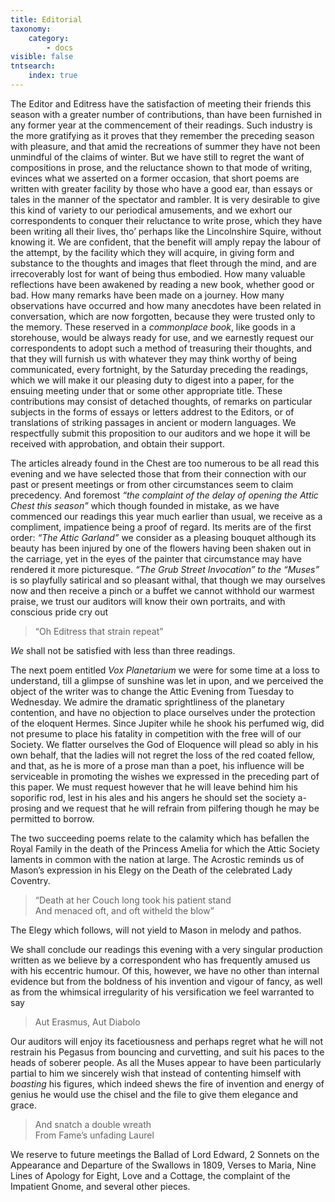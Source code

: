 ```yaml
---
title: Editorial
taxonomy:
    category:
        - docs
visible: false
tntsearch:
    index: true
---
```


The Editor and Editress have the satisfaction of meeting their friends this season with a greater number of contributions, than have been furnished in any former year at the commencement of their readings. Such industry is the more gratifying as it proves that they remember the preceding season with pleasure, and that amid the recreations of summer they have not been unmindful of the claims of winter. But we have still to regret the want of compositions in prose, and the reluctance shown to that mode of writing, evinces what we asserted on a former occasion, that short poems are written with greater facility by those who have a good ear, than essays or tales in the manner of the spectator and rambler. It is very desirable to give this kind of variety to our periodical amusements, and we exhort our correspondents to conquer their reluctance to write prose, which they have been writing all their lives, tho’ perhaps like the Lincolnshire Squire, without knowing it. We are confident, that the benefit will amply repay the labour of the attempt, by the facility which they will acquire, in giving form and substance to the thoughts and images that fleet through the mind, and are irrecoverably lost for want of being thus embodied. How many valuable reflections have been awakened by reading a new book, whether good or bad. How many remarks have been made on a journey. How many observations have occurred and how many anecdotes have been related in conversation, which are now forgotten, because they were trusted only to the memory. These reserved in a *commonplace book*, like goods in a storehouse, would be always ready for use, and we earnestly request our correspondents to adopt such a method of treasuring their thoughts, and that they will furnish us with whatever they may think worthy of being communicated, every fortnight, by the Saturday preceding the readings, which we will make it our pleasing duty to digest into a paper, for the ensuing meeting under that or some other appropriate title. These contributions may consist of detached thoughts, of remarks on particular subjects in the forms of essays or letters addrest to the Editors, or of translations of striking passages in ancient or modern languages. We respectfully submit this proposition to our auditors and we hope it will be received with approbation, and obtain their support.

The articles already found in the Chest are too numerous to be all read this evening and we have selected those that from their connection with our past or present meetings or from other circumstances seem to claim precedency. And foremost *“the complaint of the delay of opening the Attic Chest this season”* which though founded in mistake, as we have commenced our readings this year much earlier than usual, we receive as a compliment, impatience being a proof of regard. Its merits are of the first order: *“The Attic Garland”* we consider as a pleasing bouquet although its beauty has been injured by one of the flowers having been shaken out in the carriage, yet in the eyes of the painter that circumstance may have rendered it more picturesque. *“The Grub Street Invocation” to the “Muses”* is so playfully satirical and so pleasant withal, that though we may ourselves now and then receive a pinch or a buffet we cannot withhold our warmest praise, we trust our auditors will know their own portraits, and with conscious pride cry out

>  “Oh Editress that strain repeat”
 
*We* shall not be satisfied with less than three readings.

The next poem entitled *Vox Planetarium* we were for some time at a loss to understand, till a glimpse of sunshine was let in upon, and we perceived the object of the writer was to change the Attic Evening from Tuesday to Wednesday. We admire the dramatic sprightliness of the planetary contention, and have no objection to place ourselves under the protection of the eloquent Hermes. Since Jupiter while he shook his perfumed wig, did not presume to place his fatality in competition with the free will of our Society. We flatter ourselves the God of Eloquence will plead so ably in his own behalf, that the ladies will not regret the loss of the red coated fellow, and that, as he is more of a prose man than a poet, his influence will be serviceable in promoting the wishes we expressed in the preceding part of this paper. We must request however that he will leave behind him his soporific rod, lest in his ales and his angers he should set the society a-prosing and we request that he will refrain from pilfering though he may be permitted to borrow.

The two succeeding poems relate to the calamity which has befallen the Royal Family in the death of the Princess Amelia for which the Attic Society laments in common with the nation at large. The Acrostic reminds us of Mason’s expression in his Elegy on the Death of the celebrated Lady Coventry.

>  “Death at her Couch long took his patient stand  
>  And menaced oft, and oft witheld the blow”
 
The Elegy which follows, will not yield to Mason in melody and pathos.

We shall conclude our readings this evening with a very singular production written as we believe by a correspondent who has frequently amused us with his eccentric humour. Of this, however, we have no other than internal evidence but from the boldness of his invention and vigour of fancy, as well as from the whimsical irregularity of his versification we feel warranted to say

>  Aut Erasmus, Aut Diabolo
 
Our auditors will enjoy its facetiousness and perhaps regret what he will not restrain his Pegasus from bouncing and curvetting, and suit his paces to the heads of soberer people. As all the Muses appear to have been particularly partial to him we sincerely wish that instead of contenting himself with *boasting* his figures, which indeed shews the fire of invention and energy of genius he would use the chisel and the file to give them elegance and grace.

>  And snatch a double wreath  
>  From Fame’s unfading Laurel
 
We reserve to future meetings the Ballad of Lord Edward, 2 Sonnets on the Appearance and Departure of the Swallows in 1809, Verses to Maria, Nine Lines of Apology for Eight, Love and a Cottage, the complaint of the Impatient Gnome, and several other pieces.